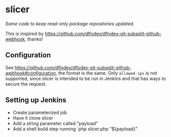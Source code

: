 # slicer

_Some code to keep read-only package repositories updated._

This is inspired by https://github.com/dflydev/dflydev-git-subsplit-github-webhook, thanks!

## Configuration

See https://github.com/dflydev/dflydev-git-subsplit-github-webhook#configuration, the format is the same. Only
`allowed-ips` is not supported, since slicer is intended to be run in Jenkins and that has ways to secure the
request.

## Setting up Jenkins

* Create parameterized job
* Have it clone slicer
* Add a string parameter called "payload"
* Add a shell build step running `php slicer.php "${payload}"

